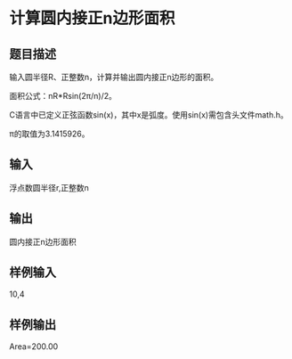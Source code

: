  # 计算圆内接正n边形面积  
  
 ## 题目描述  
 输入圆半径R、正整数n，计算并输出圆内接正n边形的面积。  
   
 面积公式：nR*Rsin(2π/n)/2。  
   
 C语言中已定义正弦函数sin(x)，其中x是弧度。使用sin(x)需包含头文件math.h。  
   
 π的取值为3.1415926。  
   
 ## 输入  
 浮点数圆半径r,正整数n  
   
 ## 输出  
 圆内接正n边形面积  
   
 ## 样例输入  
 10,4  
 ## 样例输出  
 Area=200.00  
   
  
